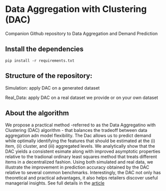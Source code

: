 # Data Aggregation with Clustering (DAC)

Companion Github repository to Data Aggregation and Demand Prediction



## Install the dependencies
```
pip install -r requirements.txt
```

## Structure of the repository:

Simulation: apply DAC on a generated dataset

Real_Data: apply DAC on a real dataset we provide or on your own dataset


## About the algorithm
We propose a practical method -referred to as the Data Aggregatino with Clustering (DAC) algorithm - that balances the tradeoff between data aggregation adn model flexibility. The Dac allows us to predict demand while optimally identifying the features that should be estimated at the (i) item, (ii) cluster, and (iii) aggregated levels. We analytically show that the DAC yields a consistent esimate along with improved asymptotic properties relative to the tradional ordinary least squares method that treats different items in a decentralized fashion. Using both simulated and real data, we illustrate the improvement in prediction accuracy obtained by the DAC relative to several common benchmarks. Interestingly, the DAC not only has theoretical and practical advantages, it also helps retailers discover useful managerial insights. See full details in the [article](https://papers.ssrn.com/sol3/papers.cfm?abstract_id=3411653) 



